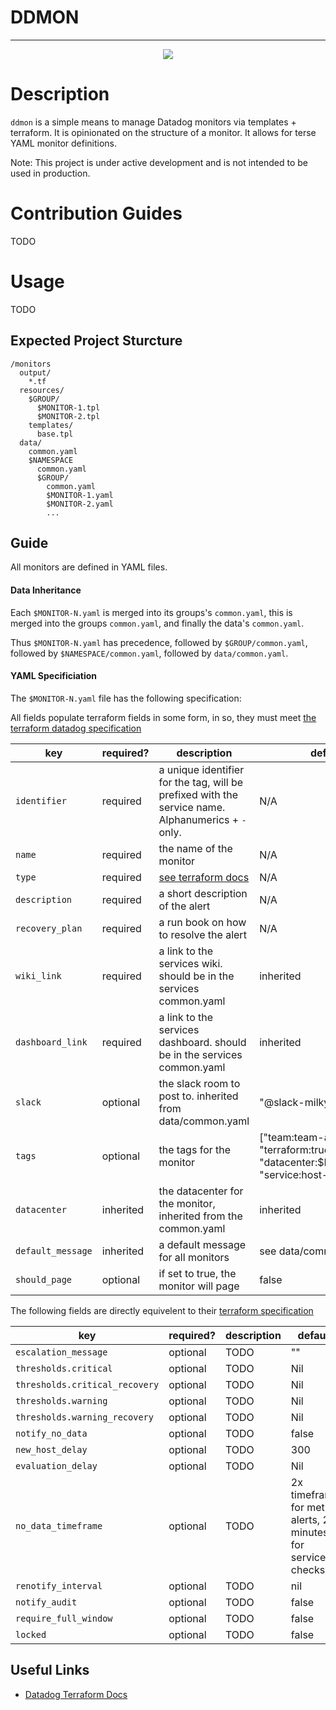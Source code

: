 # DDMON
---


<p align="center">
  <img src="https://wikimon.net/images/0/02/Dodomon.jpg">
</p>

# Description

`ddmon` is a simple means to manage Datadog monitors via templates + terraform.
It is opinionated on the structure of a monitor.
It allows for terse YAML monitor definitions.

Note: This project is under active development and is not intended to be used in production.

# Contribution Guides

TODO

# Usage

TODO

## Expected Project Sturcture

```
/monitors
  output/
    *.tf
  resources/
    $GROUP/
      $MONITOR-1.tpl
      $MONITOR-2.tpl
    templates/
      base.tpl
  data/
    common.yaml
    $NAMESPACE
      common.yaml
      $GROUP/
        common.yaml
        $MONITOR-1.yaml
        $MONITOR-2.yaml
        ...
```

## Guide

All monitors are defined in YAML files.

#### Data Inheritance

Each `$MONITOR-N.yaml` is merged into its groups's `common.yaml`, this is merged into the groups `common.yaml`, and finally the data's `common.yaml`.

Thus `$MONITOR-N.yaml` has precedence, followed by `$GROUP/common.yaml`, followed by `$NAMESPACE/common.yaml`, followed by `data/common.yaml`.

#### YAML Specificiation

The `$MONITOR-N.yaml` file has the following specification:

All fields populate terraform fields in some form, in so, they must meet [the terraform datadog specification](https://www.terraform.io/docs/providers/datadog/r/monitor.html)

| key | required? | description | default |
|-----|-----------|-------------|---------|
|`identifier`| required | a unique identifier for the tag, will be prefixed with the service name. Alphanumerics + `-` only. | N/A |
|`name`| required | the name of the monitor| N/A |
|`type`| required| [see terraform docs](https://www.terraform.io/docs/providers/datadog/r/monitor.html#type) | N/A |
|`description`| required | a short description of the alert | N/A |
|`recovery_plan`| required | a run book on how to resolve the alert | N/A |
|`wiki_link`| required | a link to the services wiki. should be in the services common.yaml | inherited |
|`dashboard_link`| required | a link to the services dashboard. should be in the services common.yaml | inherited |
|`slack`| optional | the slack room to post to. inherited from data/common.yaml | "@slack-milkyway-ops" |
|`tags`| optional | the tags for the monitor | ["team:team-aaa", "terraform:true", "datacenter:$DATACENTER", "service:host-conumser"] |
|`datacenter`| inherited | the datacenter for the monitor, inherited from the common.yaml | inherited |
|`default_message`| inherited | a default message for all monitors | see data/common.yaml |
|`should_page`| optional | if set to true, the monitor will page | false |

The following fields are directly equivelent to their [terraform specification](https://www.terraform.io/docs/providers/datadog/r/monitor.html)

| key | required? | description | default |
|-----|-----------|-------------|---------|
|`escalation_message`| optional | TODO | "" |
|`thresholds.critical`| optional | TODO | Nil |
|`thresholds.critical_recovery`| optional | TODO | Nil |
|`thresholds.warning`| optional | TODO | Nil |
|`thresholds.warning_recovery`| optional | TODO | Nil |
|`notify_no_data`| optional | TODO | false |
|`new_host_delay`| optional | TODO | 300 |
|`evaluation_delay `| optional | TODO | Nil |
|`no_data_timeframe`| optional | TODO | 2x timeframe for metric alerts, 2 minutes for service checks. |
|`renotify_interval`| optional | TODO | nil |
|`notify_audit`| optional | TODO | false |
|`require_full_window`| optional | TODO | false |
|`locked`| optional | TODO | false |

## Useful Links

 - [Datadog Terraform Docs](https://www.terraform.io/docs/providers/datadog/r/monitor.html)
